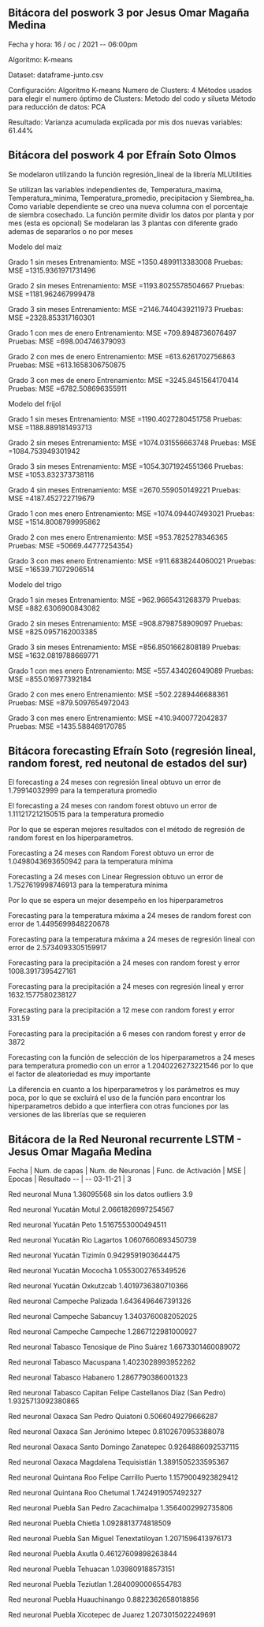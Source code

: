 
## Bitácora del poswork 3 por Jesus Omar Magaña Medina

Fecha y hora: 16 / oc / 2021 -- 06:00pm

Algoritmo: K-means

Dataset: dataframe-junto.csv

Configuración:
Algoritmo K-means
Numero de Clusters: 4
Métodos usados para elegir el numero óptimo de Clusters: Metodo del codo y silueta
Método para reducción de datos: PCA

Resultado:
Varianza acumulada explicada por mis dos nuevas variables: 61.44% 


## Bitácora del poswork 4 por Efraín Soto Olmos
Se modelaron utilizando la función regresión_lineal de la librería MLUtilities

Se utilizan las variables independientes de, Temperatura_maxima, Temperatura_minima, Temperatura_promedio, precipitacion y Siembrea_ha. Como variable dependiente se creo una nueva columna con el porcentaje de siembra cosechado.
La función permite dividir los datos por planta y por mes (esta es opcional)
Se modelaran las 3 plantas con diferente grado ademas de separarlos o no por meses

Modelo del maiz

Grado 1 sin meses
Entrenamiento: MSE =1350.4899113383008 Pruebas: MSE =1315.9361971731496

Grado 2 sin meses
Entrenamiento: MSE =1193.8025578504667 Pruebas: MSE =1181.962467999478

Grado 3 sin meses
Entrenamiento: MSE =2146.7440439211973 Pruebas: MSE =2328.853317160301

Grado 1 con mes de enero
Entrenamiento: MSE =709.8948736076497 Pruebas: MSE =698.004746379093

Grado 2 con mes de enero
Entrenamiento: MSE =613.6261702756863 Pruebas: MSE =613.1658306750875

Grado 3 con mes de enero
Entrenamiento: MSE =3245.8451564170414 Pruebas: MSE =6782.508696355911



Modelo del frijol

Grado 1 sin meses
Entrenamiento: MSE =1190.4027280451758 Pruebas: MSE =1188.889181493713

Grado 2 sin meses
Entrenamiento: MSE =1074.031556663748 Pruebas: MSE =1084.753949301942

Grado 3 sin meses
Entrenamiento: MSE =1054.3071924551366 Pruebas: MSE =1053.832373738116

Grado 4 sin meses
Entrenamiento: MSE =2670.559050149221 Pruebas: MSE =4187.452722719679

Grado 1 con mes enero
Entrenamiento: MSE =1074.094407493021 Pruebas: MSE =1514.8008799995862

Grado 2 con mes enero
Entrenamiento: MSE =953.7825278346365 Pruebas: MSE =50669.44777254354}

Grado 3 con mes enero
Entrenamiento: MSE =911.6838244060021 Pruebas: MSE =16539.71072906514



Modelo del trigo

Grado 1 sin meses
Entrenamiento: MSE =962.9665431268379 Pruebas: MSE =882.6306900843082


Grado 2 sin meses
Entrenamiento: MSE =908.8798758909097 Pruebas: MSE =825.0957162003385

Grado 3 sin meses
Entrenamiento: MSE =856.8501662808189 Pruebas: MSE =1632.0819788669771

Grado 1 con mes enero
Entrenamiento: MSE =557.434026049089 Pruebas: MSE =855.016977392184

Grado 2 con mes enero
Entrenamiento: MSE =502.2289446688361 Pruebas: MSE =879.5097654972043

Grado 3 con mes enero
Entrenamiento: MSE =410.9400772042837 Pruebas: MSE =1435.588469170785

## Bitácora forecasting Efraín Soto (regresión lineal, random forest, red neutonal de estados del sur)

El forecasting a 24 meses con  regresión lineal obtuvo un error de 1.79914032999 para la temperatura promedio

El forecasting a 24 meses con random forest obtuvo un error de 1.111217212150515 para la temperatura promedio

Por lo que se esperan mejores resultados con el método de regresión de random forest en los hiperparametros.



Forecasting a 24 meses con Random Forest obtuvo un error de 1.0498043693650942 para la temperatura mínima

Forecasting a 24 meses con Linear Regression obtuvo un error de 1.7527619998746913 para la temperatura mínima

Por lo que se espera un mejor desempeño en los hiperparametros



Forecasting para la temperatura máxima a 24 meses de random forest con error de 1.4495699848220678

Forecasting para la temperatura máxima a 24 meses de regresión lineal con error de 2.5734093305159917



Forecasting para la precipitación a 24 meses con random forest y error 1008.3917395427161

Forecasting para la precipitación a 24 meses con regresión lineal y error 1632.1577580238127

Forecasting para la precipitación a 12 mese con random forest y error 331.59

Forecasting para la precipitación a 6 meses con random forest y error de 3872





Forecasting con la función de selección de los hiperparametros a 24 meses para temperatura promedio con un error a 1.2040226273221546 por lo que el factor de
aleatoriedad es muy importante

La diferencia en cuanto a los hiperparametros y los parámetros es muy poca, por lo que se excluirá el uso de la función para encontrar los hiperparametros debido a que interfiera con
otras funciones por las versiones de las librerías que se requieren

## Bitácora de la Red Neuronal recurrente LSTM - Jesus Omar Magaña Medina
Fecha | Num. de capas | Num. de Neuronas | Func. de Activación | MSE | Epocas | Resultado
-- | --
03-11-21 | 3 



Red neuronal Muna 1.36095568 sin los datos outliers 3.9

Red neuronal Yucatán Motul 2.0661826997254567

Red neuronal Yucatán Peto 1.5167553000494511

Red neuronal Yucatán Rio Lagartos 1.0607660893450739

Red neuronal Yucatán Tizimín 0.9429591903644475

Red neuronal Yucatán Mocochá 1.0553002765349526

Red neuronal Yucatán Oxkutzcab 1.4019736380710366


Red neuronal Campeche Palizada 1.6436496467391326

Red neuronal Campeche Sabancuy 1.3403760082052025

Red neuronal Campeche Campeche 1.2867122981000927


Red neuronal Tabasco Tenosique de Pino Suárez 1.6673301460089072

Red neuronal Tabasco Macuspana 1.4023028993952262

Red neuronal Tabasco Habanero 1.2867790386001323

Red neuronal Tabasco Capitan Felipe Castellanos Díaz (San Pedro) 1.9325713092380865


Red neuronal Oaxaca San Pedro Quiatoni 0.5066049279666287

Red neuronal Oaxaca San Jerónimo Ixtepec 0.8102670953388078

Red neuronal Oaxaca Santo Domingo Zanatepec 0.9264886092537115

Red neuronal Oaxaca Magdalena Tequisistlán 1.3891505233595367


Red neuronal Quintana Roo Felipe Carrillo Puerto 1.1579004923829412

Red neuronal Quintana Roo Chetumal 1.7424919057492327


Red neuronal Puebla San Pedro Zacachimalpa 1.3564002992735806

Red neuronal Puebla Chietla 1.0928813774818509

Red neuronal Puebla San Miguel Tenextatiloyan 1.2071596413976173

Red neuronal Puebla Axutla 0.46127609898263844

Red neuronal Puebla Tehuacan 1.039809188573151

Red neuronal Puebla Teziutlan 1.2840090006554783

Red neuronal Puebla Huauchinango 0.8822362658018856

Red neuronal Puebla Xicotepec de Juarez 1.2073015022249691
